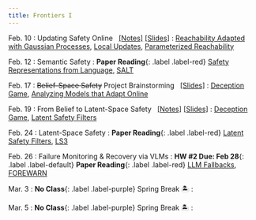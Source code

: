 ```yaml
---
title: Frontiers I 
---
```


Feb. 10
: Updating Safety Online  &nbsp; [[Notes]](./assets/pdfs/Lecture7_ssl_approx.pdf) [[Slides]](./assets/pdfs/Lecture7_online_updates.pdf)
  : [Reachability Adapted with Gaussian Processes](https://ieeexplore.ieee.org/stamp/stamp.jsp?arnumber=8493361), [Local Updates](https://arxiv.org/abs/1905.00532), [Parameterized Reachability](https://arxiv.org/pdf/2209.14976) 
  <!-- **HW #2 Out**{: .label .label-default} -->

Feb. 12
: Semantic Safety 
  : **Paper Reading**{: .label .label-red} [Safety Representations from Language](https://arxiv.org/abs/2409.14580), [SALT](https://arxiv.org/abs/2409.09883)

Feb. 17
: ~~Belief-Space Safety~~ Project Brainstorming &nbsp; [[Slides]](./assets/pdfs/Project-Brainstorming.pdf) 
  : [Deception Game](https://arxiv.org/abs/2309.01267), [Analyzing Models that Adapt Online](https://arxiv.org/abs/2103.05746)

Feb. 19
: From Belief to Latent-Space Safety &nbsp; [[Notes]](./assets/pdfs/KEN_lecture_notes.pdf) [[Slides]](./assets/pdfs/KEN_lecture_slides.pdf)
  : [Deception Game](https://arxiv.org/abs/2309.01267), [Latent Safety Filters](https://arxiv.org/abs/2502.00935)
  <!-- [TD-MPC](https://www.nicklashansen.com/td-mpc/) -->

Feb. 24
: Latent-Space Safety 
  : **Paper Reading**{: .label .label-red} [Latent Safety Filters](https://arxiv.org/abs/2502.00935), [LS3](https://arxiv.org/abs/2107.04775)

Feb. 26
: Failure Monitoring & Recovery via VLMs
  : **HW #2 Due: Feb 28**{: .label .label-default}  **Paper Reading**{: .label .label-red} [LLM Fallbacks](https://arxiv.org/abs/2407.08735), [FOREWARN](https://arxiv.org/abs/2502.01828) 


Mar. 3
: **No Class**{: .label .label-purple} Spring Break 🏝️
  : 


Mar. 5
: **No Class**{: .label .label-purple} Spring Break 🏝️
  : 
